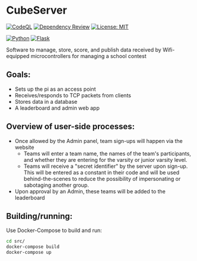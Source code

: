 # CubeServer
[![CodeQL](https://github.com/snorklerjoe/CubeServer/actions/workflows/codeql-analysis.yml/badge.svg)](https://github.com/snorklerjoe/CubeServer/actions/workflows/codeql-analysis.yml)
[![Dependency Review](https://github.com/snorklerjoe/CubeServer/actions/workflows/dependency-review.yml/badge.svg)](https://github.com/snorklerjoe/CubeServer/actions/workflows/dependency-review.yml)
[![License: MIT](https://img.shields.io/badge/License-MIT-yellow.svg)](https://opensource.org/licenses/MIT)

[![Python](https://img.shields.io/badge/python-3670A0?style=for-the-badge&logo=python&logoColor=ffdd54)](https://python.org)
[![Flask](https://img.shields.io/badge/flask-%23000.svg?style=for-the-badge&logo=flask&logoColor=white)](https://flask.palletsprojects.com/en/2.1.x/)

Software to manage, store, score, and publish data received by Wifi-equipped microcontrollers for managing a school contest

## Goals:
- Sets up the pi as an access point
- Receives/responds to TCP packets from clients
- Stores data in a database
- A leaderboard and admin web app

## Overview of user-side processes:
- Once allowed by the Admin panel, team sign-ups will happen via the website
  - Teams will enter a team name, the names of the team's participants, and whether they are entering for the varsity or junior varsity level.
  - Teams will receive a "secret identifier" by the server upon sign-up. This will be entered as a constant in their code and will be used behind-the-scenes to reduce the possibility of impersonating or sabotaging another group.
- Upon approval by an Admin, these teams will be added to the leaderboard

## Building/running:
Use Docker-Compose to build and run:
```bash
cd src/
docker-compose build
docker-compose up
```

